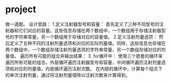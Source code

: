 # project
做一道题。
设计思路：
1.定义注射器型号和容量：
    首先定义了三种不同型号的注射器和它们对应的容量。这些信息存储在两个数组中，一个数组用于存储注射器型号的字符串常量，另一个数组用于存储对应的容量值。
2.定义注射剂量选项：
    然后定义了五种不同的注射剂量选项和对应的实际剂量值。同样，这些信息也存储在两个数组中，一个数组存储注射剂量选项的字符串常量，另一个数组存储对应的剂量值。
遍历所有可能的组合并输出结果：
 3. for循环中：
使用三个嵌套的循环来遍历所有可能的组合。外层循环遍历注射器型号和容量，中间循环遍历注射剂量选项和对应的剂量值，内层循环遍历注射次数。
在内部的循环中，计算每个组合下的单次注射剂量，通过将注射剂量值除以注射次数来计算得到。
